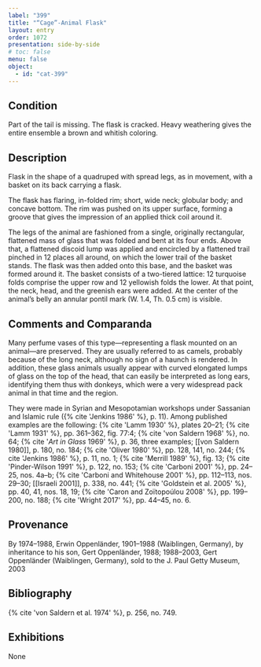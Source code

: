 ```yaml
---
label: "399"
title: "“Cage”-Animal Flask"
layout: entry
order: 1072
presentation: side-by-side
# toc: false
menu: false
object:
  - id: "cat-399"
---
```


## Condition

Part of the tail is missing. The flask is cracked. Heavy weathering gives the entire ensemble a brown and whitish coloring.

## Description

Flask in the shape of a quadruped with spread legs, as in movement, with a basket on its back carrying a flask.

The flask has flaring, in-folded rim; short, wide neck; globular body; and concave bottom. The rim was pushed on its upper surface, forming a groove that gives the impression of an applied thick coil around it.

The legs of the animal are fashioned from a single, originally rectangular, flattened mass of glass that was folded and bent at its four ends. Above that, a flattened discoid lump was applied and encircled by a flattened trail pinched in 12 places all around, on which the lower trail of the basket stands. The flask was then added onto this base, and the basket was formed around it. The basket consists of a two-tiered lattice: 12 turquoise folds comprise the upper row and 12 yellowish folds the lower. At that point, the neck, head, and the greenish ears were added. At the center of the animal’s belly an annular pontil mark (W. 1.4, Th. 0.5 cm) is visible.

## Comments and Comparanda

Many perfume vases of this type—representing a flask mounted on an animal—are preserved. They are usually referred to as camels, probably because of the long neck, although no sign of a haunch is rendered. In addition, these glass animals usually appear with curved elongated lumps of glass on the top of the head, that can easily be interpreted as long ears, identifying them thus with donkeys, which were a very widespread pack animal in that time and the region.

They were made in Syrian and Mesopotamian workshops under Sassanian and Islamic rule ({% cite 'Jenkins 1986' %}, p. 11). Among published examples are the following: {% cite 'Lamm 1930' %}, plates 20–21; {% cite 'Lamm 1931' %}, pp. 361–362, fig. 77:4; {% cite 'von Saldern 1968' %}, no. 64; {% cite '*Art in Glass* 1969' %}, p. 36, three examples; [[von Saldern 1980]], p. 180, no. 184; {% cite 'Oliver 1980' %}, pp. 128, 141, no. 244; {% cite 'Jenkins 1986' %}, p. 11, no. 1; {% cite 'Merrill 1989' %}, fig. 13; {% cite 'Pinder-Wilson 1991' %}, p. 122, no. 153; {% cite 'Carboni 2001' %}, pp. 24–25, nos. 4a–b; {% cite 'Carboni and Whitehouse 2001' %}, pp. 112–113, nos. 29–30; [[Israeli 2001]], p. 338, no. 441; {% cite 'Goldstein et al. 2005' %}, pp. 40, 41, nos. 18, 19; {% cite 'Caron and Zoïtopoúlou 2008' %}, pp. 199–200, no. 188; {% cite 'Wright 2017' %}, pp. 44–45, no. 6.

## Provenance

By 1974–1988, Erwin Oppenländer, 1901–1988 (Waiblingen, Germany), by inheritance to his son, Gert Oppenländer, 1988; 1988–2003, Gert Oppenländer (Waiblingen, Germany), sold to the J. Paul Getty Museum, 2003

## Bibliography

{% cite 'von Saldern et al. 1974' %}, p. 256, no. 749.

## Exhibitions

None
